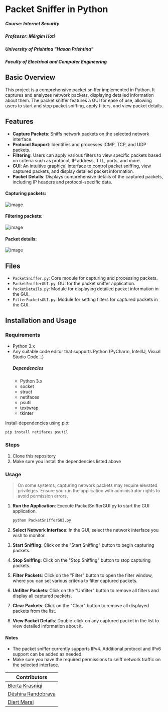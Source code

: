 # Packet Sniffer in Python
##### Course: _Internet Security_
##### Professor: _Mërgim Hoti_
##### _University of Prishtina "Hasan Prishtina"_
##### _Faculty of Electrical and Computer Engineering_
## Basic Overview
This project is a comprehensive packet sniffer implemented in Python. It captures and analyzes network packets, displaying detailed information about them. The packet sniffer features a GUI for ease of use, allowing users to start and stop packet sniffing, apply filters, and view packet details.

## Features
- **Capture Packets**: Sniffs network packets on the selected network interface.
- **Protocol Support**: Identifies and processes ICMP, TCP, and UDP packets.
- **Filtering**: Users can apply various filters to view specific packets based on criteria such as protocol, IP address, TTL, ports, and more.
- **GUI**: An intuitive graphical interface to control packet sniffing, view captured packets, and display detailed packet information.
- **Packet Details**: Displays comprehensive details of the captured packets, including IP headers and protocol-specific data.
#### Capturing packets:
![image](https://github.com/BlerttaKrasniqi/Internet-Security-PacketSniffer/assets/121398589/3b58ebc0-14dd-4624-bce2-be3062d008f4)
#### Filtering packets:
![image](https://github.com/BlerttaKrasniqi/Internet-Security-PacketSniffer/assets/121398589/cd5f6171-e612-489f-8a1f-ff01d7c9917f)
#### Packet details:
![image](https://github.com/BlerttaKrasniqi/Internet-Security-PacketSniffer/assets/121398589/45502fb1-15f3-401e-a92f-3d082d5427bb)

## Files
- `PacketSniffer.py`: Core module for capturing and processing packets.
- `PacketSnifferGUI.py`: GUI for the packet sniffer application.
- `PacketDetails.py`: Module for displaying detailed packet information in the GUI.
- `FilterPacketsGUI.py`: Module for setting filters for captured packets in the GUI.

## Installation and Usage

### Requirements
- Python 3.x 
- Any suitable code editor that supports Python (PyCharm, IntellIJ, Visual Studio Code...)
    ##### Dependencies
    - Python 3.x
    - socket
    - struct
    - netifaces
    - psutil
    - textwrap
    - tkinter
    
Install dependencies using pip:
```sh
pip install netifaces psutil
```
### Steps
1. Clone this repository
2. Make sure you install the dependencies listed above

### Usage 

>On some systems, capturing network packets may require elevated privileges. Ensure you run the application with administrator rights to avoid permission errors.

1. **Run the Application**: Execute PacketSnifferGUI.py to start the GUI application.
    ```sh
    python PacketSnifferGUI.py
    ```

2. **Select Network Interface**: In the GUI, select the network interface you wish to monitor.

3. **Start Sniffing**: Click on the "Start Sniffing" button to begin capturing packets.

4. **Stop Sniffing**: Click on the "Stop Sniffing" button to stop capturing packets.

5. **Filter Packets**: Click on the "Filter" button to open the filter window, where you can set various criteria to filter captured packets.

6. **Unfilter Packets**: Click on the "Unfilter" button to remove all filters and display all captured packets.

7. **Clear Packets**: Click on the "Clear" button to remove all displayed packets from the list.

8. **View Packet Details**: Double-click on any captured packet in the list to view detailed information about it.

#### Notes
- The packet sniffer currently supports IPv4. Additional protocol and IPv6 support can be added as needed.
- Make sure you have the required permissions to sniff network traffic on the selected interface.

| Contributors |
|------------------|
| [Blerta Krasniqi](https://github.com/BlerttaKrasniqi) |
| [Dëshira Randobrava](https://github.com/d3shira) | 
| [Diart Maraj](https://github.com/diartmaraj) |
